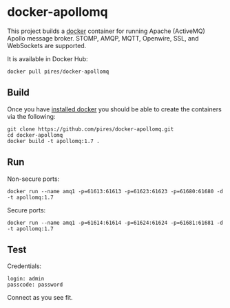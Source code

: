 docker-apollomq
==============

This project builds a [docker](http://docker.io/) container for running Apache (ActiveMQ) Apollo message broker. STOMP, AMQP, MQTT, Openwire, SSL, and WebSockets are supported.

It is available in Docker Hub:

```
docker pull pires/docker-apollomq
```

## Build

Once you have [installed docker](https://www.docker.io/gettingstarted/#h_installation) you should be able to create the containers via the following:

```
git clone https://github.com/pires/docker-apollomq.git
cd docker-apollomq
docker build -t apollomq:1.7 .
```

## Run

Non-secure ports:

```
docker run --name amq1 -p=61613:61613 -p=61623:61623 -p=61680:61680 -d -t apollomq:1.7
```

Secure ports:

```
docker run --name amq1 -p=61614:61614 -p=61624:61624 -p=61681:61681 -d -t apollomq:1.7
```

## Test

Credentials:
```
login: admin
passcode: password
```

Connect as you see fit.
